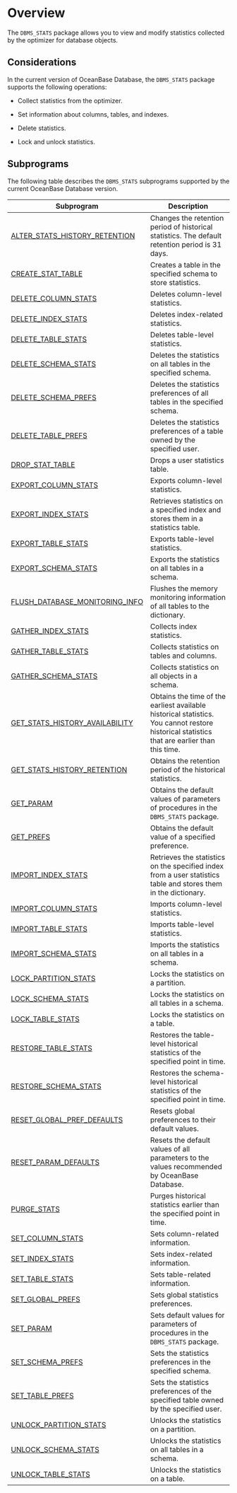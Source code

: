 # Overview

The `DBMS_STATS` package allows you to view and modify statistics collected by the optimizer for database objects.

## Considerations

In the current version of OceanBase Database, the `DBMS_STATS` package supports the following operations:

* Collect statistics from the optimizer.

* Set information about columns, tables, and indexes.

* Delete statistics.

* Lock and unlock statistics.


## Subprograms

The following table describes the `DBMS_STATS` subprograms supported by the current OceanBase Database version.

| **Subprogram**                                                               | **Description**                                                                                                                             |
|------------------------------------------------------------------------------|---------------------------------------------------------------------------------------------------------------------------------------------|
| [ALTER_STATS_HISTORY_RETENTION](2.alter-stats-history-retention-mysql.md)    | Changes the retention period of historical statistics. The default retention period is 31 days.                                             |
| [CREATE_STAT_TABLE](3.create-stat-table-mysql.md)                            | Creates a table in the specified schema to store statistics.                                                                                |
| [DELETE_COLUMN_STATS](4.delete-column-stats-mysql.md)                        | Deletes column-level statistics.                                                                                                            |
| [DELETE_INDEX_STATS](5.delete-index-stats-mysql.md)                          | Deletes index-related statistics.                                                                                                           |
| [DELETE_TABLE_STATS](6.delete-table-stats-mysql.md)                          | Deletes table-level statistics.                                                                                                             |
| [DELETE_SCHEMA_STATS](7.delete-schema-stats-mysql.md)                        | Deletes the statistics on all tables in the specified schema.                                                                               |
| [DELETE_SCHEMA_PREFS](8.delete-schema-prefs-mysql.md)                        | Deletes the statistics preferences of all tables in the specified schema.                                                                   |
| [DELETE_TABLE_PREFS](9.delete-table-prefs-mysql.md)                          | Deletes the statistics preferences of a table owned by the specified user.                                                                  |
| [DROP_STAT_TABLE](10.drop-stat-table-mysql.md)                               | Drops a user statistics table.                                                                                                              |
| [EXPORT_COLUMN_STATS](11.export-column-stats-mysql.md)                       | Exports column-level statistics.                                                                                                            |
| [EXPORT_INDEX_STATS](12.export-index-stats-mysql.md)                         | Retrieves statistics on a specified index and stores them in a statistics table.                                                            |
| [EXPORT_TABLE_STATS](13.export-table-stats-mysql.md)                         | Exports table-level statistics.                                                                                                             |
| [EXPORT_SCHEMA_STATS](14.export-schema-stats-mysql.md)                       | Exports the statistics on all tables in a schema.                                                                                           |
| [FLUSH_DATABASE_MONITORING_INFO](15.flush-database-monitoring-info-mysql.md) | Flushes the memory monitoring information of all tables to the dictionary.                                                                  |
| [GATHER_INDEX_STATS](16.gather-index-stats-mysql.md)                         | Collects index statistics.                                                                                                                  |
| [GATHER_TABLE_STATS](17.gather-table-stats-mysql.md)                         | Collects statistics on tables and columns.                                                                                                  |
| [GATHER_SCHEMA_STATS](18.gather-schema-stats-mysql.md)                       | Collects statistics on all objects in a schema.                                                                                             |
| [GET_STATS_HISTORY_AVAILABILITY](19.get-stats-history-availability-mysql.md) | Obtains the time of the earliest available historical statistics. You cannot restore historical statistics that are earlier than this time. |
| [GET_STATS_HISTORY_RETENTION](20.get-stats-history-retention-mysql.md)       | Obtains the retention period of the historical statistics.                                                                                  |
| [GET_PARAM](21.get-param-mysql.md)                                           | Obtains the default values of parameters of procedures in the `DBMS_STATS` package.                                                         |
| [GET_PREFS](22.get-prefs-mysql.md)                                           | Obtains the default value of a specified preference.                                                                                        |
| [IMPORT_INDEX_STATS](23.import-index-stats-mysql.md)                         | Retrieves the statistics on the specified index from a user statistics table and stores them in the dictionary.                             |
| [IMPORT_COLUMN_STATS](24.import-column-stats-mysql.md)                       | Imports column-level statistics.                                                                                                            |
| [IMPORT_TABLE_STATS](25.import-table-stats-mysql.md)                         | Imports table-level statistics.                                                                                                             |
| [IMPORT_SCHEMA_STATS](26.import-schema-stats-mysql.md)                       | Imports the statistics on all tables in a schema.                                                                                           |
| [LOCK_PARTITION_STATS](27.lock-partition-stats-mysql.md)                     | Locks the statistics on a partition.                                                                                                        |
| [LOCK_SCHEMA_STATS](28.lock-schema-stats-mysql.md)                           | Locks the statistics on all tables in a schema.                                                                                             |
| [LOCK_TABLE_STATS](29.lock-table-stats-mysql.md)                             | Locks the statistics on a table.                                                                                                            |
| [RESTORE_TABLE_STATS](30.restore-table-stats-mysql.md)                       | Restores the table-level historical statistics of the specified point in time.                                                              |
| [RESTORE_SCHEMA_STATS](31.restore-schema-stats-mysql.md)                     | Restores the schema-level historical statistics of the specified point in time.                                                             |
| [RESET_GLOBAL_PREF_DEFAULTS](32.reset-global-pref-defaults-mysql.md)         | Resets global preferences to their default values.                                                                                          |
| [RESET_PARAM_DEFAULTS](33.reset-param-defaults-mysql.md)                     | Resets the default values of all parameters to the values recommended by OceanBase Database.                                                |
| [PURGE_STATS](34.purge-stats-mysql.md)                                       | Purges historical statistics earlier than the specified point in time.                                                                      |
| [SET_COLUMN_STATS](35.set-column-stats-mysql.md)                             | Sets column-related information.                                                                                                            |
| [SET_INDEX_STATS](36.set-index-stats-mysql.md)                               | Sets index-related information.                                                                                                             |
| [SET_TABLE_STATS](37.set-table-stats-mysql.md)                               | Sets table-related information.                                                                                                             |
| [SET_GLOBAL_PREFS](38.set-global-prefs-mysql.md)                             | Sets global statistics preferences.                                                                                                         |
| [SET_PARAM](39.set-param-mysql.md)                                           | Sets default values for parameters of procedures in the `DBMS_STATS` package.                                                               |
| [SET_SCHEMA_PREFS](40.set-schema-prefs-mysql.md)                             | Sets the statistics preferences in the specified schema.                                                                                    |
| [SET_TABLE_PREFS](41.set-table-prefs-mysql.md)                               | Sets the statistics preferences of the specified table owned by the specified user.                                                         |
| [UNLOCK_PARTITION_STATS](42.unlock-partition-stats-mysql.md)                 | Unlocks the statistics on a partition.                                                                                                      |
| [UNLOCK_SCHEMA_STATS](43.unlock-schema-stats-mysql.md)                       | Unlocks the statistics on all tables in a schema.                                                                                           |
| [UNLOCK_TABLE_STATS](44.unlock-table-stats-mysql.md)                         | Unlocks the statistics on a table.                                                                                                          |



